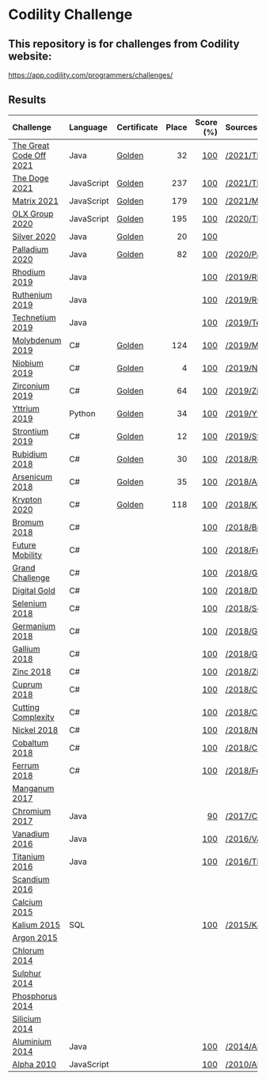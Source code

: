 # Codility Challenge
## This repository is for challenges from Codility website:
https://app.codility.com/programmers/challenges/

## Results

| Challenge                                                                                      | Language   | Certificate                                                               | Place |                                                                      Score (%) | Sources                                                          |
| :--------------------------------------------------------------------------------------------- | :--------- | :------------------------------------------------------------------------ | -----:| -----------------------------------------------------------------------------: | :--------------------------------------------------------------- | 
| [The Great Code Off 2021](https://app.codility.com/programmers/challenges/great_code_off2021/) | Java       | [Golden](https://app.codility.com/cert/view/certCCPRJC-82W8KNA5NGZWZNDY/) |    32 | [100](https://app.codility.com/cert/view/certCCPRJC-82W8KNA5NGZWZNDY/details/) | [/2021/TheGreatCodeOff2021](/2021/TheGreatCodeOff2021)           |
| [The Doge 2021](https://app.codility.com/programmers/challenges/doge2021/)                     | JavaScript | [Golden](https://app.codility.com/cert/view/cert6KXBJ6-3BVZTZHW4AASPA8N/) |   237 | [100](https://app.codility.com/cert/view/cert6KXBJ6-3BVZTZHW4AASPA8N/details/) | [/2021/TheDoge2021](/2021/TheDoge2021)                           |
| [Matrix 2021](https://app.codility.com/programmers/challenges/matrix2021/)                     | JavaScript | [Golden](https://app.codility.com/cert/view/cert3U67JR-432CJX2C9XBU685D/) |   179 | [100](https://app.codility.com/cert/view/cert3U67JR-432CJX2C9XBU685D/details/) | [/2021/Matrix2021](/2021/Matrix2021)                             |
| [OLX Group 2020](https://app.codility.com/programmers/challenges/olx_group2020/)               | JavaScript | [Golden](https://app.codility.com/cert/view/certR3NMTN-UCUA6JC44ZNM8D92/) |   195 | [100](https://app.codility.com/cert/view/certR3NMTN-UCUA6JC44ZNM8D92/details/) | [/2020/TheOLXGroupChallenge2020](/2020/TheOLXGroupChallenge2020) |
| [Silver    2020](https://app.codility.com/programmers/challenges/silver2020/)                  | Java       | [Golden](https://app.codility.com/cert/view/certFY8MTS-2444ZDSXDRH8XEAY/) |    20 | [100](https://app.codility.com/cert/view/certFY8MTS-2444ZDSXDRH8XEAY/details/) |                                                                  |
| [Palladium 2020](https://app.codility.com/programmers/challenges/palladium2020/)               | Java       | [Golden](https://app.codility.com/cert/view/certQVUGK9-A3JGUNN4QV7W72UW/) |    82 | [100](https://app.codility.com/cert/view/certQVUGK9-A3JGUNN4QV7W72UW/details/) | [/2020/Palladium2020](/2020/Palladium2020)                       |
| [Rhodium 2019](https://app.codility.com/programmers/challenges/rhodium2019/)                   | Java       |                                                                           |       | [100](https://app.codility.com/demo/results/trainingWU64X2-MC5/)               | [/2019/Rhodium2019](/2019/Rhodium2019)                           |
| [Ruthenium 2019](https://app.codility.com/programmers/challenges/ruthenium2019/)               | Java       |                                                                           |       | [100](https://app.codility.com/demo/results/training7RQSXG-KTF/)               | [/2019/Ruthenium2019](/2019/Ruthenium2019)                       |
| [Technetium 2019](https://app.codility.com/programmers/challenges/technetium2019/)             | Java       |                                                                           |       | [100](https://app.codility.com/demo/results/training6483BY-BEX/)               | [/2019/Technetium2019](/2019/Technetium2019)                     |
| [Molybdenum 2019](https://app.codility.com/programmers/challenges/molybdenum2019/)             | C#         | [Golden](https://app.codility.com/cert/view/certCYM6G6-NWYZZB3UFVADQ8JA/) |   124 | [100](https://app.codility.com/cert/view/certCYM6G6-NWYZZB3UFVADQ8JA/details/) | [/2019/Molybdenum2019](/2019/Molybdenum2019)                     |
| [Niobium 2019](https://app.codility.com/programmers/challenges/niobium2019/)                   | C#         | [Golden](https://app.codility.com/cert/view/certD2ERMJ-F7P869EA93VM38QT/) |     4 | [100](https://app.codility.com/cert/view/certD2ERMJ-F7P869EA93VM38QT/details/) | [/2019/Niobium2019](/2019/Niobium2019)                           |
| [Zirconium 2019](https://app.codility.com/programmers/challenges/zirconium2019/)               | C#         | [Golden](https://app.codility.com/cert/view/cert2XXP3U-FECB7D4DHXD6RQFP/) |    64 | [100](https://app.codility.com/cert/view/cert2XXP3U-FECB7D4DHXD6RQFP/details/) | [/2019/Zirconium2019](/2019/Zirconium2019)                       |
| [Yttrium 2019](https://app.codility.com/programmers/challenges/yttrium2019/)                   | Python     | [Golden](https://app.codility.com/cert/view/certQHKKSG-4Y8U3C7XJGDGT8BY/) |    34 | [100](https://app.codility.com/cert/view/certQHKKSG-4Y8U3C7XJGDGT8BY/details/) | [/2019/Yttrium2019](/2019/Yttrium2019)                           |
| [Strontium 2019](https://app.codility.com/programmers/challenges/strontium2019/)               | C#         | [Golden](https://app.codility.com/cert/view/certUUVTTC-PZ349NV3JETSD2E4/) |    12 | [100](https://app.codility.com/cert/view/certUUVTTC-PZ349NV3JETSD2E4/details/) | [/2019/Strontium2019](/2019/Strontium2019)                       |
| [Rubidium 2018](https://app.codility.com/programmers/challenges/rubidium2018/)                 | C#         | [Golden](https://app.codility.com/cert/view/cert68AJCK-Y9P234AQMSSXU2NF/) |    30 | [100](https://app.codility.com/cert/view/cert68AJCK-Y9P234AQMSSXU2NF/details/) | [/2018/Rubidium2018](/2018/Rubidium2018)                         |
| [Arsenicum 2018](https://app.codility.com/programmers/challenges/arsenicum2018/)               | C#         | [Golden](https://app.codility.com/cert/view/certRXG48N-HTNQSSNBG3S4KJRC/) |    35 | [100](https://app.codility.com/cert/view/certRXG48N-HTNQSSNBG3S4KJRC/details/) | [/2018/Arsenicum2018](/2018/Arsenicum2018)                       |
| [Krypton 2020](https://app.codility.com/programmers/challenges/krypton2018/)                   | C#         | [Golden](https://app.codility.com/cert/view/certEEHV6Z-M6BTQ5KUNPUMFGVS/) |   118 | [100](https://app.codility.com/cert/view/certEEHV6Z-M6BTQ5KUNPUMFGVS/details/) | [/2018/Krypton2018](/2018/Krypton2018)                           |
| [Bromum 2018](https://app.codility.com/programmers/challenges/bromum2018/)                     | C#         |                                                                           |       | [100](https://app.codility.com/demo/results/trainingAS7WA4-U5U/)               | [/2018/Bromum2018](/2018/Bromum2018)                             |
| [Future Mobility](https://app.codility.com/programmers/challenges/future_mobility2018/)        | C#         |                                                                           |       | [100](https://app.codility.com/demo/results/trainingEARP6M-5MS/)               | [/2018/FutureMobility](/2018/FutureMobility)                     |
| [Grand Challenge](https://app.codility.com/programmers/challenges/grand2018/)                  | C#         |                                                                           |       | [100](https://app.codility.com/demo/results/trainingEMXM4S-MF8/)               | [/2018/GrandChallenge](/2018/GrandChallenge)                     |
| [Digital Gold](https://app.codility.com/programmers/challenges/digital_gold/)                  | C#         |                                                                           |       | [100](https://app.codility.com/demo/results/trainingSFSXPH-HSJ/)               | [/2018/DigitalGold](/2018/DigitalGold)                           |
| [Selenium 2018](https://app.codility.com/programmers/challenges/selenium2018/)                 | C#         |                                                                           |       | [100](https://app.codility.com/demo/results/training95ZMZ5-EXM/)               | [/2018/Selenium2018](/2018/Selenium2018)                         |
| [Germanium 2018](https://app.codility.com/programmers/challenges/germanium2018/)               | C#         |                                                                           |       | [100](https://app.codility.com/demo/results/trainingXJN8KJ-KC3/)               | [/2018/Germanium2018](/2018/Germanium2018)                       |
| [Gallium 2018](https://app.codility.com/programmers/challenges/gallium2018/)                   | C#         |                                                                           |       | [100](https://app.codility.com/demo/results/trainingQRPX5P-KHM/)               | [/2018/Gallium2018](/2018/Gallium2018)                           |
| [Zinc 2018](https://app.codility.com/programmers/challenges/zinc2018/)                         | C#         |                                                                           |       | [100](https://app.codility.com/demo/results/trainingT8GSEH-REJ/)               | [/2018/Zinc2018](/2018/Zinc2018)                                 |
| [Cuprum 2018](https://app.codility.com/programmers/challenges/cuprum2018/)                     | C#         |                                                                           |       | [100](https://app.codility.com/demo/results/trainingPME3KH-T83/)               | [/2018/Cuprum2018](/2018/Cuprum2018)                             |
| [Cutting Complexity](https://app.codility.com/programmers/challenges/cutting_complexity2018/)  | C#         |                                                                           |       | [100](https://app.codility.com/demo/results/trainingKX2HW9-TGK/)               | [/2018/CuttingComplexity](/2018/CuttingComplexity)               |
| [Nickel 2018](https://app.codility.com/programmers/challenges/nickel2018/)                     | C#         |                                                                           |       | [100](https://app.codility.com/demo/results/training3P8KH5-69Y/)               | [/2018/Nickel2018](/2018/Nickel2018)                             |
| [Cobaltum 2018](https://app.codility.com/programmers/challenges/cobaltum2018/)                 | C#         |                                                                           |       | [100](https://app.codility.com/demo/results/trainingF3J7T9-WBR/)               | [/2018/Cobaltum2018](/2018/Cobaltum2018)                         |
| [Ferrum 2018](https://app.codility.com/programmers/challenges/ferrum2018/)                     | C#         |                                                                           |       | [100](https://app.codility.com/demo/results/trainingJNYUHS-6HD/)               | [/2018/Ferrum2018](/2018/Ferrum2018)                             |
| [Manganum 2017](https://app.codility.com/programmers/challenges/manganum2017/)                 |            |                                                                           |       |                                                                                |                                                                  |
| [Chromium 2017](https://app.codility.com/programmers/challenges/chromium2017/)                 | Java       |                                                                           |       | [90](https://app.codility.com/demo/results/training8JYS8K-8HS/)                | [/2017/Chromium2017](/2017/Chromium2017)                         |
| [Vanadium 2016](https://app.codility.com/programmers/challenges/vanadium2016/)                 | Java       |                                                                           |       | [100](https://app.codility.com/demo/results/trainingP9RUVW-CRW/)               | [/2016/Vanadium2016](/2016/Vanadium2016)                         |
| [Titanium 2016](https://app.codility.com/programmers/challenges/titanium2016/)                 | Java       |                                                                           |       | [100](https://app.codility.com/demo/results/trainingXWH6UY-AX7/)               | [/2016/Titanium2016](/2016/Titanium2016)                         |
| [Scandium 2016](https://app.codility.com/programmers/challenges/manganum2017/)                 |            |                                                                           |       |                                                                                |                                                                  |
| [Calcium 2015](https://app.codility.com/programmers/challenges/calcium2015/)                   |            |                                                                           |       |                                                                                |                                                                  |
| [Kalium 2015](https://app.codility.com/programmers/challenges/kalium2015/)                     | SQL        |                                                                           |       | [100](https://app.codility.com/demo/results/training6RSAR4-GGR/)               | [/2015/Kalium2015](/2015/Kalium2015)                             |
| [Argon 2015](https://app.codility.com/programmers/challenges/argon2015/)                       |            |                                                                           |       |                                                                                |                                                                  |
| [Chlorum 2014](https://app.codility.com/programmers/challenges/chlorum2014/)                   |            |                                                                           |       |                                                                                |                                                                  |
| [Sulphur 2014](https://app.codility.com/programmers/challenges/sulphur2014/)                   |            |                                                                           |       |                                                                                |                                                                  |
| [Phosphorus 2014](https://app.codility.com/programmers/challenges/phosphorus2014/)             |            |                                                                           |       |                                                                                |                                                                  |
| [Silicium 2014](https://app.codility.com/programmers/challenges/silicium2014/)                 |            |                                                                           |       |                                                                                |                                                                  |
| [Aluminium 2014](https://app.codility.com/programmers/challenges/aluminium2014/)               | Java       |                                                                           |       | [100](https://app.codility.com/demo/results/trainingK2XHEJ-MB5/)               | [/2014/Aluminium2014](/2014/Aluminium2014)                       |
| [Alpha 2010](https://app.codility.com/programmers/challenges/alpha2010/)                       | JavaScript |                                                                           |       | [100](https://app.codility.com/demo/results/trainingF4ENTJ-RZK/)               | [/2010/Alpha2010](/2010/Alpha2010)                               |
